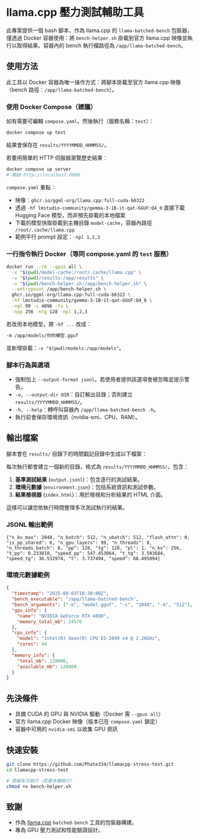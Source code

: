 # llama.cpp 壓力測試輔助工具

此專案提供一個 bash 腳本，作為 llama.cpp 的 `llama-batched-bench` 包裝器，僅透過 Docker 容器使用：將 `bench-helper.sh` 掛載到官方 llama.cpp 映像並執行以取得結果。容器內的 bench 執行檔路徑為 `/app/llama-batched-bench`。

## 使用方法

此工具以 Docker 容器為唯一操作方式：將腳本掛載至官方 llama.cpp 映像（bench 路徑：`/app/llama-batched-bench`）。

### 使用 Docker Compose（建議）

如有需要可編輯 `compose.yaml`，然後執行（服務名稱：`test`）：

```bash
docker compose up test
```

結果會保存在 `results/YYYYMMDD_HHMMSS/`。

若要用簡單的 HTTP 伺服器瀏覽歷史結果：

```bash
docker compose up server
# 開啟 http://localhost:8000
```

`compose.yaml` 重點：

- 映像：`ghcr.io/ggml-org/llama.cpp:full-cuda-b6322`
- 透過 `-hf lmstudio-community/gemma-3-1B-it-qat-GGUF:Q4_0` 直接下載 Hugging Face 模型，而非預先掛載的本地檔案
- 下載的模型快取掛載到主機目錄 `model-cache`，容器內路徑 `/root/.cache/llama.cpp`
- 範例平行 prompt 設定：`-npl 1,2,3`

### 一行指令執行 Docker（等同 compose.yaml 的 `test` 服務）

```bash
docker run --rm --gpus all \
  -v "$(pwd)/model-cache:/root/.cache/llama.cpp" \
  -v "$(pwd)/results:/app/results" \
  -v "$(pwd)/bench-helper.sh:/app/bench-helper.sh" \
  --entrypoint /app/bench-helper.sh \
  ghcr.io/ggml-org/llama.cpp:full-cuda-b6322 \
  -hf lmstudio-community/gemma-3-1B-it-qat-GGUF:Q4_0 \
  -ngl 99 -c 4096 -fa \
  -npp 256 -ntg 128 -npl 1,2,3
```

若改用本地模型，將 `-hf ...` 改成：

```bash
-m /app/models/你的模型.gguf
```

並新增掛載：`-v "$(pwd)/models:/app/models"`。

### 腳本行為與選項

- 強制加上 `--output-format jsonl`。若使用者提供該選項會被忽略並提示警告。
- `-o, --output-dir DIR`：自訂輸出目錄；否則建立 `results/YYYYMMDD_HHMMSS/`。
- `-h, --help`：轉呼叫容器內 `/app/llama-batched-bench -h`。
- 執行前會保存環境資訊（nvidia-smi、CPU、RAM）。

## 輸出檔案

腳本會在 `results/` 目錄下的時間戳記目錄中生成以下檔案：

每次執行都會建立一個新的目錄，格式為 `results/YYYYMMDD_HHMMSS/`，包含：

1. **基準測試結果** (`output.jsonl`)：包含逐行的測試結果。
2. **環境元數據** (`environment.json`)：包括系統資訊和測試參數。
3. **結果檢視器** (`index.html`)：用於檢視和分析結果的 HTML 介面。

這樣可以讓您依執行時間整理多次測試執行的結果。

### JSONL 輸出範例

```jsonl
{"n_kv_max": 2048, "n_batch": 512, "n_ubatch": 512, "flash_attn": 0, "is_pp_shared": 0, "n_gpu_layers": 99, "n_threads": 8, "n_threads_batch": 8, "pp": 128, "tg": 128, "pl": 1, "n_kv": 256, "t_pp": 0.233810, "speed_pp": 547.453064, "t_tg": 3.503684, "speed_tg": 36.532974, "t": 3.737494, "speed": 68.495094}
```

### 環境元數據範例

```json
{
  "timestamp": "2025-08-03T10:30:00Z",
  "bench_executable": "/app/llama-batched-bench",
  "bench_arguments": ["-m", "model.gguf", "-c", "2048", "-b", "512"],
  "gpu_info": {
    "name": "NVIDIA GeForce RTX 4090",
    "memory_total_mb": 24576
  },
  "cpu_info": {
    "model": "Intel(R) Xeon(R) CPU E5-2699 v4 @ 2.20GHz",
    "cores": 44
  },
  "memory_info": {
    "total_mb": 128000,
    "available_mb": 120000
  }
}
```

## 先決條件

- 具備 CUDA 的 GPU 與 NVIDIA 驅動（Docker 需 `--gpus all`）
- 官方 llama.cpp Docker 映像（版本已在 `compose.yaml` 鎖定）
- 容器中可用的 `nvidia-smi` 以收集 GPU 資訊

## 快速安裝

```bash
git clone https://github.com/Phate334/llamacpp-stress-test.git
cd llamacpp-stress-test

# 使腳本可執行（若需本機執行）
chmod +x bench-helper.sh
```

## 致謝

- 作為 [llama.cpp](https://github.com/ggml-org/llama.cpp) `batched-bench` 工具的包裝器構建。
- 專為 GPU 壓力測試和性能驗證設計。
